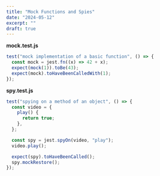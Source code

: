 ```yaml
---
title: "Mock Functions and Spies"
date: "2024-05-12"
excerpt: ""
draft: true
---
```


**mock.test.js**

```javascript
test("mock implementation of a basic function", () => {
  const mock = jest.fn((x) => 42 + x);
  expect(mock(1)).toBe(43);
  expect(mock).toHaveBeenCalledWith(1);
});
```

**spy.test.js**

```javascript
test("spying on a method of an object", () => {
  const video = {
    play() {
      return true;
    },
  };

  const spy = jest.spyOn(video, "play");
  video.play();

  expect(spy).toHaveBeenCalled();
  spy.mockRestore();
});
```
